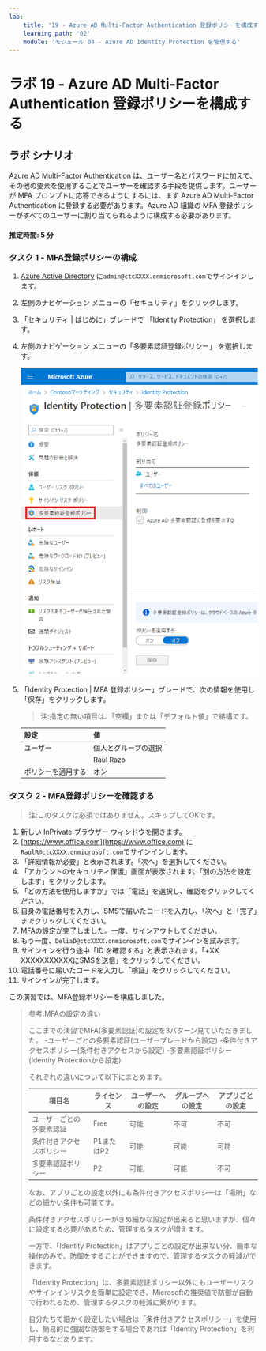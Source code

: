```yaml
---
lab:
    title: '19 - Azure AD Multi-Factor Authentication 登録ポリシーを構成する'
    learning path: '02'
    module: 'モジュール 04 - Azure AD Identity Protection を管理する'
---
```


# ラボ 19 - Azure AD Multi-Factor Authentication 登録ポリシーを構成する

## ラボ シナリオ

Azure AD Multi-Factor Authentication は、ユーザー名とパスワードに加えて、その他の要素を使用することでユーザーを確認する手段を提供します。ユーザーが MFA プロンプトに応答できるようにするには、まず Azure AD Multi-Factor Authentication に登録する必要があります。Azure AD 組織の MFA 登録ポリシーがすべてのユーザーに割り当てられるように構成する必要があります。

#### 推定時間: 5 分

### タスク 1 - MFA登録ポリシーの構成

1. [Azure Active Directory]( https://portal.azure.com/#blade/Microsoft_AAD_IAM/ActiveDirectoryMenuBlade/Overview) に`admin@ctcXXXX.onmicrosoft.com`でサインインします。

1. 左側のナビゲーション メニューの「セキュリティ」をクリックします。

1. 「セキュリティ | はじめに」ブレードで 「Identity Protection」 を選択します。

1. 左側のナビゲーション メニューの「多要素認証登録ポリシー」 を選択します。

    ![参照パスが強調表示された 「MFA 登録ポリシー」ページを表示する画面イメージ](./media/lp2-mod4-browse-to-mfa-registration-policy.png)

1. 「Identity Protection | MFA 登録ポリシー」ブレードで、次の情報を使用し「保存」をクリックします。

    > 注:指定の無い項目は、「空欄」または「デフォルト値」で結構です。

    | 設定               | 値                   |
    | :----------------- | -------------------- |
    | ユーザー           | 個人とグループの選択 |
    |                    | Raul Razo            |
    | ポリシーを適用する | オン                 |



### タスク 2 - MFA登録ポリシーを確認する

> 注:このタスクは必須ではありません。スキップしてOKです。

1. 新しい InPrivate ブラウザー ウィンドウを開きます。
2. [https://www.office.com](https://www.office.com) に`RaulR@ctcXXXX.onmicrosoft.com`でサインインします。
3. 「詳細情報が必要」と表示されます。「次へ」を選択してください。
4. 「アカウントのセキュリティ保護」画面が表示されます。「別の方法を設定します」をクリックします。
5. 「どの方法を使用しますか」では「電話」を選択し、確認をクリックしてください。
6. 自身の電話番号を入力し、SMSで届いたコードを入力し、「次へ」と「完了」までクリックしてください。
7. MFAの設定が完了しました。一度、サインアウトしてください。
8. もう一度、`DeliaD@ctcXXXX.onmicrosoft.com`でサインインを試みます。
9. サインインを行う途中「ID を確認する」と表示されます。「+XX XXXXXXXXXXXにSMSを送信」をクリックしてください。
10. 電話番号に届いたコードを入力し「検証」をクリックしてください。
11. サインインが完了します。



この演習では、MFA登録ポリシーを構成しました。

> 参考:MFAの設定の違い
>
> ここまでの演習でMFA(多要素認証)の設定を3パターン見ていただきました。
>  -ユーザーごとの多要素認証(ユーザーブレードから設定)
>  -条件付きアクセスポリシー(条件付きアクセスから設定)
>  -多要素認証ポリシー(Identity Protectionから設定)
>
> それぞれの違いについて以下にまとめます。
>
> | 項目名                   | ライセンス | ユーザーへの設定 | グループへの設定 | アプリごとの設定 |
> | ------------------------ | ---------- | ---------------- | ---------------- | ---------------- |
> | ユーザーごとの多要素認証 | Free       | 可能             | 不可             | 不可             |
> | 条件付きアクセスポリシー | P1またはP2 | 可能             | 可能             | 可能             |
> | 多要素認証ポリシー       | P2         | 可能             | 可能             | 不可             |
>
> なお、アプリごとの設定以外にも条件付きアクセスポリシーは「場所」などの細かい条件も可能です。
>
> 条件付きアクセスポリシーがきめ細かな設定が出来ると思いますが、個々に設定する必要があるため、管理するタスクが増えます。
>
> 一方で、「Identity Protection」はアプリごとの設定が出来ない分、簡単な操作のみで、防御をすることができますので、管理するタスクの軽減ができます。
>
> 「Identity Protection」は、多要素認証ポリシー以外にもユーザーリスクやサインインリスクを簡単に設定でき、Microsoftの推奨値で防御が自動で行われるため、管理するタスクの軽減に繋がります。
>
> 自分たちで細かく設定したい場合は「条件付きアクセスポリシー」を使用し、簡易的に強固な防御をする場合であれば「Identity Protection」を利用するなどあります。
